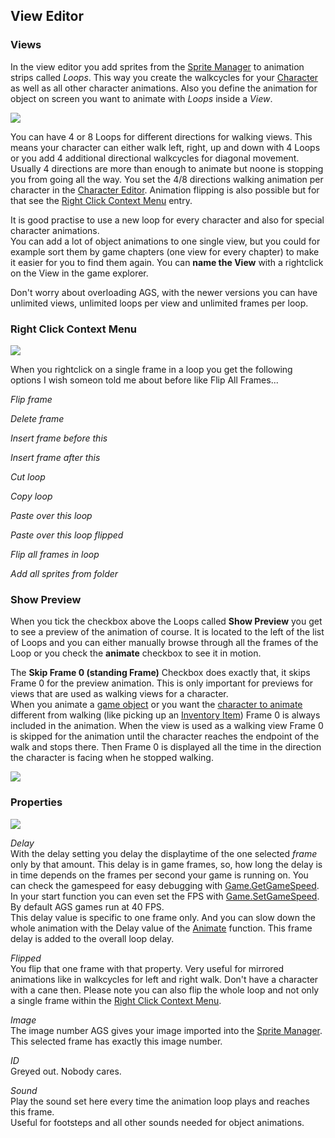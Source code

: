 ## View Editor

### Views

In the view editor you add sprites from the [Sprite Manager](EditorSprite) to animation strips called _Loops_. This way you create the walkcycles for your [Character](EditorCharacter) as well as all other character animations. Also you define the animation for object on screen you want to animate with _Loops_ inside a _View_.



![](https://user-images.githubusercontent.com/22618469/56129422-4b95b380-5f82-11e9-9abc-bf84c391049f.png)

You can have 4 or 8 Loops for different directions for walking views. This means your character can either walk left, right, up and down with 4 Loops or you add 4 additional directional walkcycles for diagonal movement. Usually 4 directions are more than enough to animate but noone is stopping you from going all the way. You set the 4/8 directions walking animation per character in the [Character Editor](EditorCharacter).
Animation flipping is also possible but for that see the [Right Click Context Menu](EditorView#right-click-context-menu) entry.

It is good practise to use a new loop for every character and also for special character animations.  
You can add a lot of object animations to one single view, but you could for example sort them by game chapters (one view for every chapter) to make it easier for you to find them again. You can **name the View** with a rightclick on the View in the game explorer.

Don't worry about overloading AGS, with the newer versions you can have unlimited views, unlimited loops per view and 
unlimited frames per loop.

### Right Click Context Menu

![](https://user-images.githubusercontent.com/22618469/56131071-cc56ae80-5f86-11e9-9416-beda664b028f.png)

When you rightclick on a single frame in a loop you get the following options I wish someon told me about before like Flip All Frames...

_Flip frame_

_Delete frame_

_Insert frame before this_

_Insert frame after this_

_Cut loop_

_Copy loop_

_Paste over this loop_

_Paste over this loop flipped_

_Flip all frames in loop_

_Add all sprites from folder_


### Show Preview

When you tick the checkbox above the Loops called **Show Preview** you get to see a preview of the animation of course. It is located to the left of the list of Loops and you can either manually browse through all the frames of the Loop or you check the **animate** checkbox to see it in motion.

The **Skip Frame 0 (standing Frame)** Checkbox does exactly that, it skips Frame 0 for the preview animation. This is only important for previews for views that are used as walking views for a character.  
When you animate a [game object](Object#animate) or you want the [character to animate](Character#animate) different from walking (like picking up an [Inventory Item](EditorInventoryItems)) Frame 0 is always included in the animation. When the view is used as a walking view Frame 0 is skipped for the animation until the character reaches the endpoint of the walk and stops there. Then Frame 0 is displayed all the time in the direction the character is facing when he stopped walking.  

![](https://user-images.githubusercontent.com/22618469/56129420-4afd1d00-5f82-11e9-8607-d9ad1ed5051d.png)


### Properties

![](https://user-images.githubusercontent.com/22618469/56129421-4afd1d00-5f82-11e9-8e7a-e3254ff3062c.png)

_Delay_  
With the delay setting you delay the displaytime of the one selected _frame_ only by that amount. This delay is in game frames, so, how long the delay is in time depends on the frames per second your game is running on. You can check the gamespeed for easy debugging with [Game.GetGameSpeed](Game#GetGameSpeed). In your start function you can even set the FPS with [Game.SetGameSpeed](Game#SetGameSpeed). By default AGS games run at 40 FPS.  
This delay value is specific to one frame only. And you can slow down the whole animation with the Delay value of the [Animate](Object#Animate) function. This frame delay is added to the overall loop delay.

_Flipped_  
You flip that one frame with that property. Very useful for mirrored animations like in walkcycles for left and right walk. Don't have a character with a cane then. Please note you can also flip the whole loop and not only a single frame within the [Right Click Context Menu](EditorView#right-click-context-menu).


_Image_  
The image number AGS gives your image imported into the [Sprite Manager](EditorSprite). This selected frame has exactly this image number.

_ID_  
Greyed out. Nobody cares.

_Sound_  
Play the sound set here every time the animation loop plays and reaches this frame.  
Useful for footsteps and all other sounds needed for object animations.